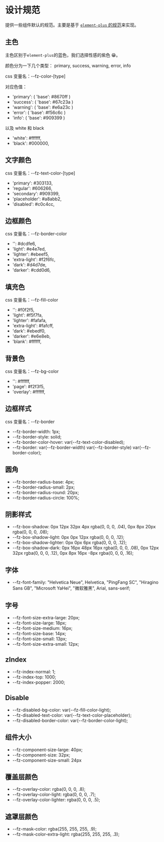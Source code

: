 # 设计规范

提供一些组件默认的规范。主要是基于 [`element-plus` 的规范](https://github.com/element-plus/element-plus/blob/dev/packages/theme-chalk/src/common/var.scss)来实现。

## 主色

主色区别于`element-plus`的蓝色，我们选择性感的紫色 😁。

<vp-color-preview :colors="primaryColor" />

颜色分为一下几个类型： primary, success, warning, error, info

css 变量名：--fz-color-[type]

对应色值：

- 'primary': ( 'base': #8670ff )
- 'success': ( 'base': #67c23a )
- 'warning': ( 'base': #e6a23c )
- 'error': ( 'base': #f56c6c )
- 'info': ( 'base': #909399 )

以及 white 和 black

- 'white': #ffffff,
- 'black': #000000,

## 文字颜色

css 变量名：--fz-text-color-[type]

- 'primary': #303133,
- 'regular': #606266,
- 'secondary': #909399,
- 'placeholder': #a8abb2,
- 'disabled': #c0c4cc,

## 边框颜色

css 变量名：--fz-border-color

- '': #dcdfe6,
- 'light': #e4e7ed,
- 'lighter': #ebeef5,
- 'extra-light': #f2f6fc,
- 'dark': #d4d7de,
- 'darker': #cdd0d6,

## 填充色

css 变量名：--fz-fill-color

- '': #f0f2f5,
- 'light': #f5f7fa,
- 'lighter': #fafafa,
- 'extra-light': #fafcff,
- 'dark': #ebedf0,
- 'darker': #e6e8eb,
- 'blank': #ffffff,

## 背景色

css 变量名：--fz-bg-color

- '': #ffffff,
- 'page': #f2f3f5,
- 'overlay': #ffffff,

## 边框样式

css 变量名：--fz-border

- --fz-border-width: 1px;
- --fz-border-style: solid;
- --fz-border-color-hover: var(--fz-text-color-disabled);
- --fz-border: var(--fz-border-width) var(--fz-border-style) var(--fz-border-color);

## 圆角

- --fz-border-radius-base: 4px;
- --fz-border-radius-small: 2px;
- --fz-border-radius-round: 20px;
- --fz-border-radius-circle: 100%;

## 阴影样式

- --fz-box-shadow: 0px 12px 32px 4px rgba(0, 0, 0, .04), 0px 8px 20px rgba(0, 0, 0, .08);
- --fz-box-shadow-light: 0px 0px 12px rgba(0, 0, 0, .12);
- --fz-box-shadow-lighter: 0px 0px 6px rgba(0, 0, 0, .12);
- --fz-box-shadow-dark: 0px 16px 48px 16px rgba(0, 0, 0, .08), 0px 12px 32px rgba(0, 0, 0, .12), 0px 8px 16px -8px rgba(0, 0, 0, .16);

## 字体

- --fz-font-family: "Helvetica Neue", Helvetica, "PingFang SC", "Hiragino Sans GB", "Microsoft YaHei", "微软雅黑", Arial, sans-serif;

## 字号

- --fz-font-size-extra-large: 20px;
- --fz-font-size-large: 18px;
- --fz-font-size-medium: 16px;
- --fz-font-size-base: 14px;
- --fz-font-size-small: 13px;
- --fz-font-size-extra-small: 12px;

## zIndex

- --fz-index-normal: 1;
- --fz-index-top: 1000;
- --fz-index-popper: 2000;

## Disable

- --fz-disabled-bg-color: var(--fz-fill-color-light);
- --fz-disabled-text-color: var(--fz-text-color-placeholder);
- --fz-disabled-border-color: var(--fz-border-color-light);

## 组件大小

- --fz-component-size-large: 40px;
- --fz-component-size: 32px;
- --fz-component-size-small: 24px

## 覆盖层颜色

- --fz-overlay-color: rgba(0, 0, 0, .8);
- --fz-overlay-color-light: rgba(0, 0, 0, .7);
- --fz-overlay-color-lighter: rgba(0, 0, 0, .5);

## 遮罩层颜色

- --fz-mask-color: rgba(255, 255, 255, .9);
- --fz-mask-color-extra-light: rgba(255, 255, 255, .3);

<script lang="ts" setup>
const primaryColor = [
    // base
    {
        color: 'var(--fz-color-primary)',
        text: 'Primary Color',
        hex: '#8670ff'
    },
    // sub
    {
        color: 'var(--fz-color-primary-dark-2)',
        text: 'Primary Color Dark',
        hex: '#927eff' 
    },
    {
        color: 'var(--fz-color-primary-light-3)',
        text: 'Primary Color Light 3',
        hex: '#aa9bff' 
    },
    {
        color: 'var(--fz-color-primary-light-5)',
        text: 'Primary Color Light 5',
        hex: '#c3b8ff' 
    },
    {
        color: 'var(--fz-color-primary-light-7)',
        text: 'Primary Color Light 7',
        hex: '#dbd4ff' 
    },
    {
        color: 'var(--fz-color-primary-light-8)',
        text: 'Primary Color Light 8',
        hex: '#e7e2ff' 
    },
    {
        color: 'var(--fz-color-primary-light-9)',
        text: 'Primary Color Light 9',
        hex: '#f3f1ff' 
    },
]


</script>
